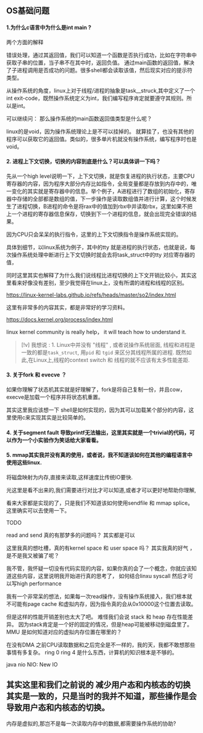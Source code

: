 
## OS基础问题

#### 1.为什么c语言中为什么是int main ?

两个方面的解释 

错误处理，通过其返回值，我们可以知道一个函数是否执行成功，比如在字符串中获取子串的位置，当子串不在其中时，返回负值。 
通过main函数的返回值，解决了子进程调用是否成功的问题。很多shell都会读取该值，然后现实对应的提示符类型。

从操作系统的角度，linux上对于线程/进程的抽象是task__struck,其中定义了一个int exit-code，既然操作系统定义为int，我们编写程序肯定就要遵守其规则。所以是int。

可以继续问： 那么操作系统的main函数返回值类型是什么呢？

linux的是void，因为操作系统理论上是不可以挂掉的。 就算挂了，也没有其他的程序可以获取它的返回值。类似的，很多单片机就没有操作系统，编写程序时也是void。


#### 2. 进程上下文切换，切换的内容到底是什么？可以具体讲一下吗？

先从一个high level说明一下，上下文切换，就是恢复进程的执行状态，主要CPU寄存器的内容，因为程序大部分内存比如指令，全局变量都是存放到内存中的，唯一变化的其实就是寄存器中的信息。举个例子，A进程进行了数组的初始化，寄存器中存储的全部都是数组的值，下一步操作是读取数组值并进行计算，这个时候发生了进程切换，B进程的命令是将rax中的值加到rbx中并读取rbx，这里如果不把上一个进程的寄存器信息保存，切换到下一个进程的信息，就会出现完全错误的结果。

因为CPU只会呆呆的执行指令，这里的上下文切换指令是操作系统实现的。

具体到细节，以linux系统为例子，其中的tty 就是进程的执行状态，也就是说，每次操作系统处理中断进行上下文切换时就会去将task_struct中的tty 对应寄存器的值，

同时这里其实也解释了为什么我们说线程比进程切换的上下文开销比较小，其实这里看来好像没有差别，至少我觉得在linux上，没有所谓的进程和线程的区别。

https://linux-kernel-labs.github.io/refs/heads/master/so2/index.html 

这里有非常多的内容其实，都是非常好的学习资料。

https://docs.kernel.org/process/index.html

linux kernel community is really help， it will teach how to understand it.


>[!v] 我想说 : 1. Linux中并没有 "线程" , 或者说操作系统层面, 线程和进程是一致的都是`task_struct`, 用`pid` 和 `tgid` 来区分其线程所属的进程. 
>既然如此,在Linux上,线程的context switch 和 线程的就不应该有太多性能差距. 



#### 3. 关于fork 和 evecve ？ 

如果你理解了状态机其实就是好理解了，fork是将自己复制一份，并且cow，execve是加载一个程序并将状态机重置。 

其实这里我应该想一下 shell是如何实现的，因为其可以加载某个部分的内容，这里使用c来实现其实是比较简单的。


#### 4. 关于segment fault 导致printf无法输出，这里其实就是一个trivial的代码，可以作为一个小实验作为笑话给大家看看。





#### 5. mmap其实我并没有真的使用，或者说，我不知道该如何在其他的编程语言中使用这些linux. 

将磁盘映射为内存,直接来读取,这样速度比传统IO要快. 

光这里是看不出来的,我们需要进行对比才可以知道,或者才可以更好地帮助你理解,


看来大家都是实现的了，只是我们不知道该如何使用sendfile 和 mmap splice。 这里确实可以去使用一下。

TODO

read and send 真的有那梦多的问题吗？  其实都是可以


这里我真的想吐槽，真的有kernel space 和 user space 吗？ 其实我真的好气 ，是不是我又被骗了呢？ 

我不管，我怀疑一切没有代码实现的内容，如果你真的会了一个概念，你就应该知道这些内容，这里说明我开始进行真的思考了， 如何结合linxu syscall 然后才可以写high performance 

我有一个非常呆的想法，如果每一次read操作，没有操作系统接入，我们根本就不可能有page cache 和虚拟内存，因为指令真的会从0x10000这个位置去读取。 

但是这样的性能开销差别也太大了吧。 难怪我们会说 stack 和 heap 存在性能差异。 因为stack肯定是一个好的固定的情况，但是heap可能被移动到磁盘里了。
MMU 是如何知道对应的虚拟内存位置在哪里的？

在没有DMA 之前CPU读取数据和之后完全是不一样的，我的天，我都不敢想那些事情有多复杂。 
ring 0
ring 4 是什么东西，计算机的知识根本是不够的。

java nio  NIO:  New IO

## 其实这里和我们之前说的 减少用户态和内核态的切换其实是一致的，只是当时的我并不知道，那些操作是会导致用户态和内核态的切换。 



内存是虚拟的,那岂不是每一次读取内存中的数据,都需要操作系统的协助?